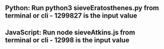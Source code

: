 ## Python: Run python3 sieveEratosthenes.py from terminal or cli - 1299827 is the input value
## JavaScript: Run node sieveAtkins.js from terminal or cli - 12998 is the input value
